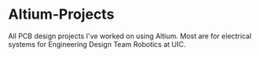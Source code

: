 # Altium-Projects
All PCB design projects I've worked on using Altium. Most are for electrical systems for Engineering Design Team Robotics at UIC.
